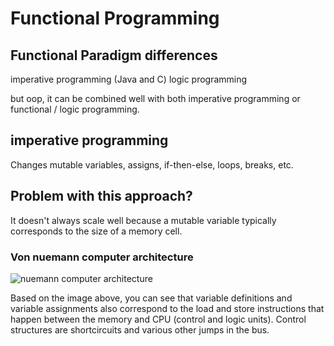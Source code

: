 
# Functional Programming

## Functional Paradigm differences

imperative programming (Java and C)
logic programming

but oop, it can be combined well with both imperative programming or functional / logic programming.

## imperative programming

Changes mutable variables, assigns, if-then-else, loops, breaks, etc.

## Problem with this approach?
It doesn't always scale well because a mutable variable typically corresponds to the size of a memory cell. 

### Von nuemann computer architecture
![nuemann computer architecture](https://upload.wikimedia.org/wikipedia/commons/thumb/e/e5/Von_Neumann_Architecture.svg/510px-Von_Neumann_Architecture.svg.png)

Based on the image above, you can see that variable definitions and variable assignments also correspond to the load and store instructions that happen between the memory and CPU (control and logic units). Control structures are shortcircuits and various other jumps in the bus.

